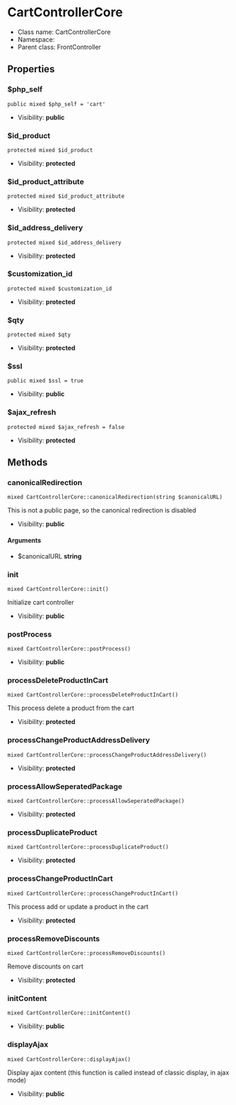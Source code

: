 CartControllerCore
===============






* Class name: CartControllerCore
* Namespace: 
* Parent class: FrontController





Properties
----------


### $php_self

    public mixed $php_self = 'cart'





* Visibility: **public**


### $id_product

    protected mixed $id_product





* Visibility: **protected**


### $id_product_attribute

    protected mixed $id_product_attribute





* Visibility: **protected**


### $id_address_delivery

    protected mixed $id_address_delivery





* Visibility: **protected**


### $customization_id

    protected mixed $customization_id





* Visibility: **protected**


### $qty

    protected mixed $qty





* Visibility: **protected**


### $ssl

    public mixed $ssl = true





* Visibility: **public**


### $ajax_refresh

    protected mixed $ajax_refresh = false





* Visibility: **protected**


Methods
-------


### canonicalRedirection

    mixed CartControllerCore::canonicalRedirection(string $canonicalURL)

This is not a public page, so the canonical redirection is disabled



* Visibility: **public**


#### Arguments
* $canonicalURL **string**



### init

    mixed CartControllerCore::init()

Initialize cart controller



* Visibility: **public**




### postProcess

    mixed CartControllerCore::postProcess()





* Visibility: **public**




### processDeleteProductInCart

    mixed CartControllerCore::processDeleteProductInCart()

This process delete a product from the cart



* Visibility: **protected**




### processChangeProductAddressDelivery

    mixed CartControllerCore::processChangeProductAddressDelivery()





* Visibility: **protected**




### processAllowSeperatedPackage

    mixed CartControllerCore::processAllowSeperatedPackage()





* Visibility: **protected**




### processDuplicateProduct

    mixed CartControllerCore::processDuplicateProduct()





* Visibility: **protected**




### processChangeProductInCart

    mixed CartControllerCore::processChangeProductInCart()

This process add or update a product in the cart



* Visibility: **protected**




### processRemoveDiscounts

    mixed CartControllerCore::processRemoveDiscounts()

Remove discounts on cart



* Visibility: **protected**




### initContent

    mixed CartControllerCore::initContent()





* Visibility: **public**




### displayAjax

    mixed CartControllerCore::displayAjax()

Display ajax content (this function is called instead of classic display, in ajax mode)



* Visibility: **public**



